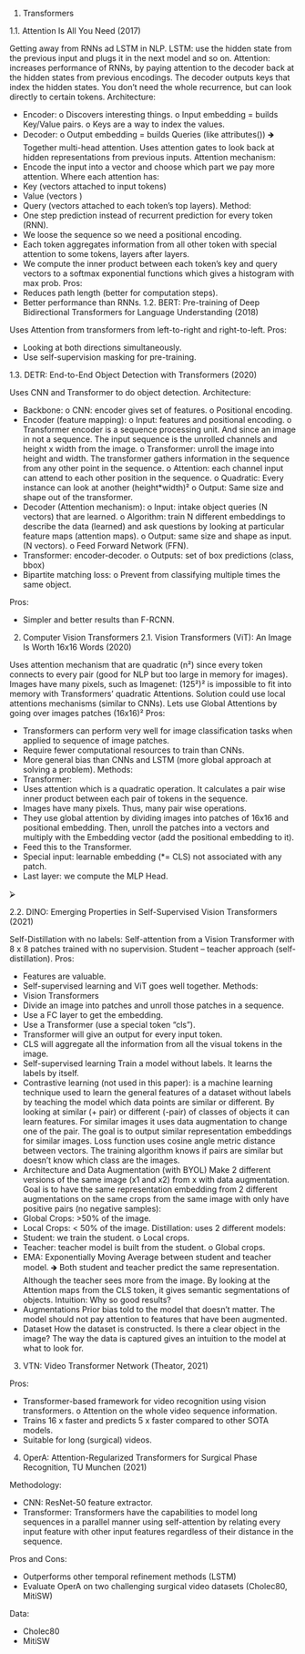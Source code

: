 1.	Transformers

1.1.	Attention Is All You Need (2017)

Getting away from RNNs ad LSTM in NLP.
LSTM: use the hidden state from the previous input and plugs it in the next model and so on.
Attention: increases performance of RNNs, by paying attention to the decoder back at the hidden states from previous encodings. The decoder outputs keys that index the hidden states. You don’t need the whole recurrence, but can look directly to certain tokens. 
Architecture:
-	Encoder: 
o	Discovers interesting things.
o	Input embedding = builds Key/Value pairs.
o	Keys are a way to index the values.
-	Decoder: 
o	Output embedding = builds Queries (like attributes())
🡺	Together multi-head attention.
Uses attention gates to look back at hidden representations from previous inputs.
Attention mechanism: 
-	Encode the input into a vector and choose which part we pay more attention. Where each attention has:
-	Key (vectors attached to input tokens)
-	Value (vectors )
-	Query (vectors attached to each token’s top layers). 
Method:
-	One step prediction instead of recurrent prediction for every token (RNN).
-	We loose the sequence so we need a positional encoding.
-	Each token aggregates information from all other token with special attention to some tokens, layers after layers.
-	We compute the inner product between each token’s key and query vectors to a softmax exponential functions which gives a histogram with max prob.
Pros:
-	Reduces path length (better for computation steps).
-	Better performance than RNNs.
1.2.	BERT: Pre-training of Deep Bidirectional Transformers for Language Understanding (2018)

Uses Attention from transformers from left-to-right and right-to-left.
Pros:
-	Looking at both directions simultaneously.
-	Use self-supervision masking for pre-training.

1.3.	DETR: End-to-End Object Detection with Transformers (2020)

Uses CNN and Transformer to do object detection.
Architecture:
-	Backbone:
o	CNN: encoder gives set of features.
o	Positional encoding.
-	Encoder (feature mapping):
o	Input: features and positional encoding.
o	Transformer encoder is a sequence processing unit. And since an image in not a sequence. The input sequence is the unrolled channels and height x width from the image.
o	Transformer: unroll the image into height and width. The transformer gathers information in the sequence from any other point in the sequence. 
o	Attention: each channel input can attend to each other position in the sequence.
o	Quadratic: Every instance can look at another (height*width)²
o	Output: Same size and shape out of the transformer.
-	Decoder (Attention mechanism):
o	Input: intake object queries (N vectors) that are learned.
o	Algorithm: train N different embeddings to describe the data (learned) and ask questions by looking at particular feature maps (attention maps).
o	Output: same size and shape as input. (N vectors).
o	Feed Forward Network (FFN).
-	Transformer: encoder-decoder.
o	Outputs: set of box predictions (class, bbox)
-	Bipartite matching loss:
o	Prevent from classifying multiple times the same object.

Pros: 
-	Simpler and better results than F-RCNN.

2.	Computer Vision Transformers
2.1.	Vision Transformers (ViT): An Image Is Worth 16x16 Words (2020)

Uses attention mechanism that are quadratic (n²) since every token connects to every pair (good for NLP but too large in memory for images). Images have many pixels, such as Imagenet: (125²)² is impossible to fit into memory with Transformers’ quadratic Attentions.
Solution could use local attentions mechanisms (similar to CNNs). Lets use Global Attentions by going over images patches (16x16)²
Pros:
-	Transformers can perform very well for image classification tasks when applied to sequence of image patches.
-	Require fewer computational resources to train than CNNs.
-	More general bias than CNNs and LSTM (more global approach at solving a problem).
Methods:
-	Transformer:
-	Uses attention which is a quadratic operation. It calculates a pair wise inner product between each pair of tokens in the sequence.
-	Images have many pixels. Thus, many pair wise operations.
-	They use global attention by dividing images into patches of 16x16 and positional embedding. Then, unroll the patches into a vectors and multiply with the Embedding vector (add the positional embedding to it).
-	Feed this to the Transformer.
-	Special input: learnable embedding (*= CLS) not associated with any patch.
-	Last layer: we compute the MLP Head.

⮚	

2.2.	DINO: Emerging Properties in Self-Supervised Vision Transformers (2021)

Self-Distillation with no labels: Self-attention from a Vision Transformer with 8 x 8 patches trained with no supervision. Student – teacher approach (self-distillation).
Pros: 
-	Features are valuable.
-	Self-supervised learning  and ViT goes well together.
Methods:
-	Vision Transformers
-	Divide an image into patches and unroll those patches in a sequence.
-	Use a FC layer to get the embedding.
-	Use a Transformer (use a special token “cls”).
-	Transformer will give an output for every input token.
-	CLS will aggregate all the information from all the visual tokens in the image.
-	Self-supervised learning
Train a model without labels. It learns the labels by itself.
-	Contrastive learning (not used in this paper): is a machine learning technique used to learn the general features of a dataset without labels by teaching the model which data points are similar or different. By looking at similar (+ pair) or different (-pair) of classes of objects it can learn features. For similar images it uses data augmentation to change one of the pair.
The goal is to output similar representation embeddings for similar images. Loss function uses cosine angle metric distance between vectors. The training algorithm knows if pairs are similar but doesn’t know which class are the images.
-	Architecture and Data Augmentation (with BYOL)
Make 2 different versions of the same image (x1 and x2) from x with data augmentation. Goal is to have the same representation embedding from 2 different augmentations on the same crops from the same image with only have positive pairs (no negative samples):
-	Global Crops: >50% of the image. 
-	Local Crops: < 50% of the image.
Distillation: uses 2 different models:
-	Student: we train the student.
o	Local crops.
-	Teacher: teacher model is built from the student.
o	Global crops.
-	EMA: Exponentially Moving Average between student and teacher model.
🡺	Both student and teacher predict the same representation. Although the teacher sees more from the image.
By looking at the Attention maps from the CLS token, it gives semantic segmentations  of objects.
Intuition: Why so good results?
-	Augmentations
Prior bias told to the model that doesn’t matter. The model should not pay attention to features that have been augmented.
-	Dataset
How the dataset is constructed. Is there a clear object in the image? The way the data is captured gives an intuition to the model at what to look for.


3.	VTN: Video Transformer Network (Theator, 2021)

Pros:
-	Transformer-based framework for video recognition using vision transformers.
o	Attention on the whole video sequence information.
-	Trains 16 x faster and predicts 5 x faster compared to other SOTA models.
-	Suitable for long (surgical) videos.

4. OperA: Attention-Regularized Transformers for Surgical Phase Recognition, TU Munchen (2021)

Methodology:
- CNN: ResNet-50 feature extractor.
- Transformer: Transformers have the capabilities to model long sequences in a parallel manner using self-attention by relating every input feature with other input features regardless of
their distance in the sequence.

Pros and Cons:
- Outperforms other temporal refinement methods (LSTM)
- Evaluate OperA on two challenging surgical video datasets (Cholec80, MitiSW)

Data:
- Cholec80
- MitiSW